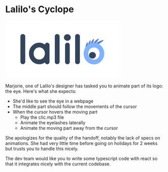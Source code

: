 # Lalilo's Cyclope

![](logo.png)

Marjorie, one of Lalilo's designer has tasked you to animate part of its logo: the eye. Here's what she expects:
- She'd like to see the eye in a webpage
- The middle part should follow the movements of the cursor
- When the cursor hovers the moving part
  - Play the clic.mp3 file
  - Animate the eyelashes laterally
  - Animate the moving part away from the cursor

She apologizes for the quality of the handoff, notably the lack of specs on animations. She had very little time before going on holidays for 2 weeks but trusts you to handle this nicely.

The dev team would like you to write some typescript code with react so that it integrates nicely with the current codebase.
